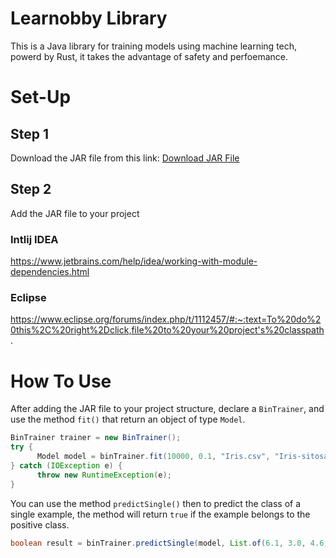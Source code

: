 # Learnobby Library

This is a Java library for training models using machine learning tech, powerd by Rust, it takes the advantage of safety and perfoemance.

# Set-Up
## Step 1
Download the JAR file from this link:
[Download JAR File](https://github.com/MossaabDev/Learnobby-lib/raw/main/out/production/RustJava/MyTrainerLib.jar)
## Step 2
Add the JAR file to your project
### Intlij IDEA
https://www.jetbrains.com/help/idea/working-with-module-dependencies.html
### Eclipse
https://www.eclipse.org/forums/index.php/t/1112457/#:~:text=To%20do%20this%2C%20right%2Dclick,file%20to%20your%20project's%20classpath.

# How To Use
After adding the JAR file to your project structure, declare a `BinTrainer`, and use the method `fit()` that return an object of type `Model`.
```Java
BinTrainer trainer = new BinTrainer();
try {
      Model model = binTrainer.fit(10000, 0.1, "Iris.csv", "Iris-sitosa");// 10000: maxIterations, 0.1: learning_rate, data-set absolute path, the positive class
} catch (IOException e) {
      throw new RuntimeException(e);
}
```
You can use the method `predictSingle()` then to predict the class of a single example, the method will return `true` if the example belongs to the positive class.
```Java
boolean result = binTrainer.predictSingle(model, List.of(6.1, 3.0, 4.6, 1.4), "Iris-sitosa");
```
